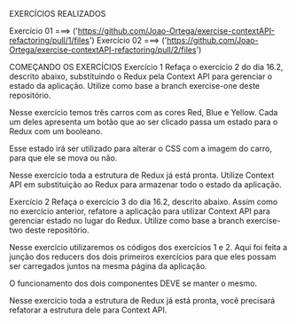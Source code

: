 EXERCÍCIOS REALIZADOS


  Exercício 01 ===> ('https://github.com/Joao-Ortega/exercise-contextAPI-refactoring/pull/1/files')
  Exercício 02 ===> ('https://github.com/Joao-Ortega/exercise-contextAPI-refactoring/pull/2/files')
	
	

COMEÇANDO OS EXERCÍCIOS
Exercício 1
Refaça o exercício 2 do dia 16.2, descrito abaixo, substituindo o Redux pela Context API para gerenciar o estado da aplicação. Utilize como base a branch exercise-one deste repositório.

Nesse exercício temos três carros com as cores Red, Blue e Yellow. Cada um deles apresenta um botão que ao ser clicado passa um estado para o Redux com um booleano.

Esse estado irá ser utilizado para alterar o CSS com a imagem do carro, para que ele se mova ou não.

Nesse exercício toda a estrutura de Redux já está pronta. Utilize Context API em substituição ao Redux para armazenar todo o estado da aplicação.

Exercício 2
Refaça o exercício 3 do dia 16.2, descrito abaixo. Assim como no exercício anterior, refatore a aplicação para utilizar Context API para gerenciar estado no lugar do Redux. Utilize como base a branch exercise-two deste repositório.

Nesse exercício utilizaremos os códigos dos exercícios 1 e 2. Aqui foi feita a junção dos reducers dos dois primeiros exercícios para que eles possam ser carregados juntos na mesma página da aplicação.

O funcionamento dos dois componentes DEVE se manter o mesmo.

Nesse exercício toda a estrutura de Redux já está pronta, você precisará refatorar a estrutura dele para Context API.
